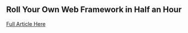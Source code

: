 ## Roll Your Own Web Framework in Half an Hour

[Full Article Here](http://svs.io/post/59495114366/roll-your-own-web-framework-in-half-an-hour)